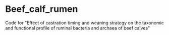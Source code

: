 # Beef_calf_rumen
Code for "Effect of castration timing and weaning strategy on the taxonomic and functional profile of ruminal bacteria and archaea of beef calves"
